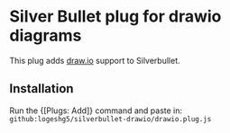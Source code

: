 # Silver Bullet plug for drawio diagrams

This plug adds [draw.io](https://www.drawio.com/) support to Silverbullet.

## Installation

Run the {[Plugs: Add]} command and paste in: `github:logeshg5/silverbullet-drawio/drawio.plug.js`
